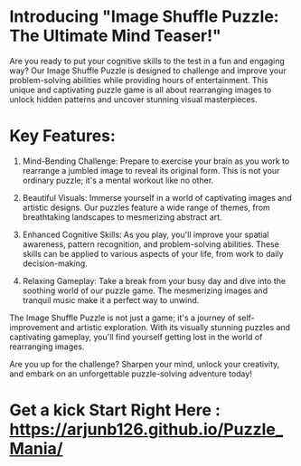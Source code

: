 # Introducing "Image Shuffle Puzzle: The Ultimate Mind Teaser!"

Are you ready to put your cognitive skills to the test in a fun and engaging way? Our Image Shuffle Puzzle is designed to challenge and improve your problem-solving abilities while providing hours of entertainment.
This unique and captivating puzzle game is all about rearranging images to unlock hidden patterns and uncover stunning visual masterpieces.


# Key Features:

1. Mind-Bending Challenge: Prepare to exercise your brain as you work to rearrange a jumbled image to reveal its original form. This is not your ordinary puzzle; it's a mental workout like no other.

2. Beautiful Visuals: Immerse yourself in a world of captivating images and artistic designs. Our puzzles feature a wide range of themes, from breathtaking landscapes to mesmerizing abstract art.

3. Enhanced Cognitive Skills: As you play, you'll improve your spatial awareness, pattern recognition, and problem-solving abilities. These skills can be applied to various aspects of your life, from work to daily decision-making.

4. Relaxing Gameplay: Take a break from your busy day and dive into the soothing world of our puzzle game. The mesmerizing images and tranquil music make it a perfect way to unwind.


The Image Shuffle Puzzle is not just a game; it's a journey of self-improvement and artistic exploration. With its visually stunning puzzles and captivating gameplay, you'll find yourself getting lost in the world of rearranging images.

Are you up for the challenge? Sharpen your mind, unlock your creativity, and embark on an unforgettable puzzle-solving adventure today!
# Get a kick Start Right Here : https://arjunb126.github.io/Puzzle_Mania/
